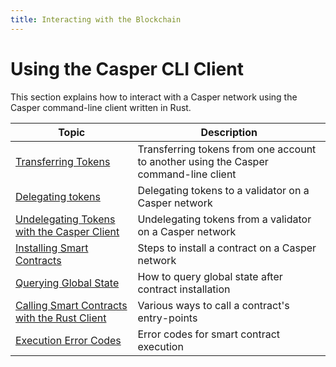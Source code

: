 ```yaml
---
title: Interacting with the Blockchain
---
```


# Using the Casper CLI Client

This section explains how to interact with a Casper network using the Casper command-line client written in Rust.

| Topic                    | Description                         |
| ------------------------ | ----------------------------------- |
| [Transferring Tokens](./transfers/index.md) | Transferring tokens from one account to another using the Casper command-line client |
| [Delegating tokens](./delegate.md) | Delegating tokens to a validator on a Casper network |
| [Undelegating Tokens with the Casper Client](./undelegate.md) | Undelegating tokens from a validator on a Casper network |
| [Installing Smart Contracts](./installing-contracts.md) | Steps to install a contract on a Casper network |
| [Querying Global State](./querying-global-state.md) | How to query global state after contract installation |
| [Calling Smart Contracts with the Rust Client](./calling-contracts.md) | Various ways to call a contract's entry-points |
| [Execution Error Codes](./execution-error-codes.md) | Error codes for smart contract execution |

